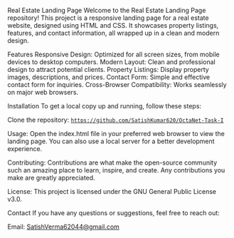 Real Estate Landing Page
Welcome to the Real Estate Landing Page repository! This project is a responsive landing page for a real estate website, designed using HTML and CSS.
It showcases property listings, features, and contact information, all wrapped up in a clean and modern design.

Features
Responsive Design: Optimized for all screen sizes, from mobile devices to desktop computers.
Modern Layout: Clean and professional design to attract potential clients.
Property Listings: Display property images, descriptions, and prices.
Contact Form: Simple and effective contact form for inquiries.
Cross-Browser Compatibility: Works seamlessly on major web browsers.

Installation
To get a local copy up and running, follow these steps:

Clone the repository:
<code>https://github.com/SatishKumar620/OctaNet-Task-I</code>

Usage:
Open the index.html file in your preferred web browser to view the landing page. You can also use a local server for a better development experience.


Contributing:
Contributions are what make the open-source community such an amazing place to learn, inspire, and create. Any contributions you make are greatly appreciated.


License:
This project is licensed under the GNU General Public License v3.0.

Contact
If you have any questions or suggestions, feel free to reach out:

Email: SatishVerma62044@gmail.com
